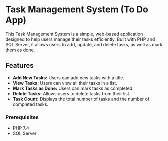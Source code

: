 # Task Management System (To Do App)

This Task Management System is a simple, web-based application designed to help users manage their tasks efficiently. Built with PHP and SQL Server, it allows users to add, update, and delete tasks, as well as mark them as done.

## Features

- **Add New Tasks:** Users can add new tasks with a title.
- **View Tasks:** Users can view all their tasks in a list.
- **Mark Tasks as Done:** Users can mark tasks as completed.
- **Delete Tasks:** Allows users to delete tasks from their list.
- **Task Count:** Displays the total number of tasks and the number of completed tasks.


### Prerequisites

- PHP 7.4 
- SQL Server
